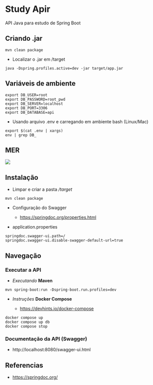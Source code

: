 # Study Apir

API Java para estudo de Spring Boot

## Criando .jar

```
mvn clean package
```

- Localizar o .jar em /target

```
java -Dspring.profiles.active=dev -jar target/app.jar
```

## Variáveis de ambiente

```
export DB_USER=root
export DB_PASSWORD=root_pwd
export DB_SERVER=localhost
export DB_PORT=3306
export DB_DATABASE=api
```

* Usando arquivo .env e carregando em ambiente bash (Linux/Mac)

```
export $(cat .env | xargs)
env | grep DB_
```

## MER

![](assets/images/mer.png)

## Instalação

* Limpar e criar a pasta */target*

```
mvn clean package
```

* Configuração do Swagger

    - https://springdoc.org/properties.html

- application.properties

```
springdoc.swagger-ui.path=/
springdoc.swagger-ui.disable-swagger-default-url=true
```


## Navegação

### Executar a API

-  *Executando* **Maven**

```
mvn spring-boot:run -Dspring-boot.run.profiles=dev
```

-  *Instruções* **Docker Compose**

    -  https://devhints.io/docker-compose

```
docker compose up
docker compose up db
docker compose stop
```

### Documentação da API (Swagger)
- http://localhost:8080/swagger-ui.html


## Referencias

- https://springdoc.org/


